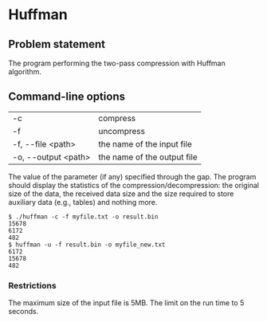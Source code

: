 Huffman
=======

Problem statement
-----------------------
The program performing the two-pass compression with Huffman algorithm.

Command-line options
---------------------------
<table>
  <tbody>
    <tr>
      <td>-c</td>
      <td>compress</td>
    </tr>
    <tr>
      <td>-f</td>
      <td>uncompress</td>
    </tr>
    <tr>
      <td>-f, --file &lt;path> </td>
      <td>the name of the input file</td>
    </tr>
    <tr>
      <td>-o, --output &lt;path></td>
      <td>the name of the output file</td>
    </tr>
  </tbody>
</table>

The value of the parameter (if any) specified through the gap.
The program should display the statistics of the compression/decompression:
the original size of the data, the received data size and the size required
to store auxiliary data (e.g., tables) and nothing more.

    $ ./huffman -c -f myfile.txt -o result.bin
    15678
    6172
    482
    $ huffman -u -f result.bin -o myfile_new.txt
    6172
    15678
    482

### Restrictions
The maximum size of the input file is 5MB. The limit on the run time to 5 seconds.